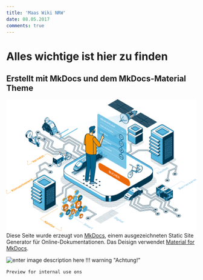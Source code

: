 ```yaml
---
title: 'Maas Wiki NRW'
date: 08.05.2017
comments: true
---
```

# Alles wichtige ist hier zu finden

## Erstellt mit MkDocs und dem MkDocs-Material Theme
![Ein Maas Held](images/hero_image%5B1%5D.svg)
 Diese Seite wurde erzeugt von [MkDocs](http://www.mkdocs.org), einem ausgezeichneten Static Site Generator für Online-Dokumentationen. Das Deisign verwendet [Material for MkDocs](https://squidfunk.github.io/mkdocs-material/).






![enter image description here](images/DSC04058%20%28Gro%C3%9F%29.png)
!!! warning "Achtung!"

    Preview for internal use ons
<!--stackedit_data:
eyJkaXNjdXNzaW9ucyI6eyJmQkY5N0JCYzd4RGt3NngzIjp7In
RleHQiOiJbIVtlbnRlciBpbWFnZSBkZXNjcmlwdGlvbiBoZXJl
XShpbWFnZXMvbWF0ZXJpYWwucG5nKV0oaW1hZ2VzL21hdGVyaW
FsLnBuZykiLCJzdGFydCI6MCwiZW5kIjowfX0sImNvbW1lbnRz
Ijp7Ikd1c0hrbmpxUW1uRTlFc1UiOnsiZGlzY3Vzc2lvbklkIj
oiZkJGOTdCQmM3eERrdzZ4MyIsInN1YiI6ImdoOjMwOTA4Nzk1
IiwidGV4dCI6IldoYXQgaXMgdGhpcyBjb21tZW50IGRvaW5nIG
hlcmU/IiwiY3JlYXRlZCI6MTY4NDc2OTk4MDE0MX19LCJoaXN0
b3J5IjpbLTU4NzgzMzE4OSwtMTI4NTM1NTU0OSwtMTEwNzI0NT
QzMyw3MTM0MDkwMTRdfQ==
-->